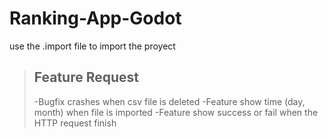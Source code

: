 # Ranking-App-Godot

use the .import file to import the proyect

> ## Feature Request
> 
> -Bugfix crashes when csv file is deleted
> -Feature show time (day, month) when file is imported
> -Feature show success or fail when the HTTP request finish
